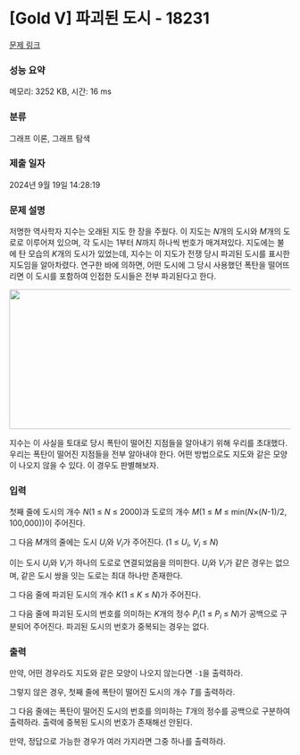 # [Gold V] 파괴된 도시 - 18231 

[문제 링크](https://www.acmicpc.net/problem/18231) 

### 성능 요약

메모리: 3252 KB, 시간: 16 ms

### 분류

그래프 이론, 그래프 탐색

### 제출 일자

2024년 9월 19일 14:28:19

### 문제 설명

<p>저명한 역사학자 지수는 오래된 지도 한 장을 주웠다. 이 지도는 <em>N</em>개의 도시와 <em>M</em>개의 도로로 이루어져 있으며, 각 도시는 1부터 <em>N</em>까지 하나씩 번호가 매겨져있다. 지도에는 불에 탄 모습의 <em>K</em>개의 도시가 있었는데, 지수는 이 지도가 전쟁 당시 파괴된 도시를 표시한 지도임을 알아차렸다. 연구한 바에 의하면, 어떤 도시에 그 당시 사용했던 폭탄을 떨어뜨리면 이 도시를 포함하여 인접한 도시들은 전부 파괴된다고 한다.</p>

<p style="text-align: center;"><img alt="" src="https://upload.acmicpc.net/4bb444f5-f6ac-411a-9250-19eeb6cdc42c/-/preview/" style="width: 950px; height: 250px;"></p>

<p>지수는 이 사실을 토대로 당시 폭탄이 떨어진 지점들을 알아내기 위해 우리를 초대했다. 우리는 폭탄이 떨어진 지점들을 전부 알아내야 한다. 어떤 방법으로도 지도와 같은 모양이 나오지 않을 수 있다. 이 경우도 판별해보자.</p>

### 입력 

 <p>첫째 줄에 도시의 개수 <em>N</em>(1 ≤ <em>N</em> ≤ 2000)과 도로의 개수 <em>M</em>(1 ≤ <em>M</em> ≤ min(<em>N</em>×(<em>N</em>-1)/2, 100,000))이 주어진다.</p>

<p>그 다음 <em>M</em>개의 줄에는 도시 <em>U<sub>i</sub></em>와 <em>V<sub>i</sub></em>가 주어진다. (1 ≤ <em>U<sub>i</sub></em>, <em>V<sub>i</sub></em> ≤ <em>N</em>)</p>

<p>이는 도시 <em>U<sub>i</sub></em>와 <em>V<sub>i</sub></em>가 하나의 도로로 연결되었음을 의미한다. <em>U<sub>i</sub></em>와 <em>V<sub>i</sub></em>가 같은 경우는 없으며, 같은 도시 쌍을 잇는 도로는 최대 하나만 존재한다.</p>

<p>그 다음 줄에 파괴된 도시의 개수 <em>K</em>(1 ≤ <em>K</em> ≤ <em>N</em>)가 주어진다.</p>

<p>그 다음 줄에 파괴된 도시의 번호를 의미하는 <em>K</em>개의 정수 <em>P<sub>i</sub></em>(1 ≤ <em>P<sub>i</sub></em> ≤ <em>N</em>)가 공백으로 구분되어 주어진다. 파괴된 도시의 번호가 중복되는 경우는 없다.</p>

### 출력 

 <p>만약, 어떤 경우라도 지도와 같은 모양이 나오지 않는다면 <code>-1</code>을 출력하라.</p>

<p>그렇지 않은 경우, 첫째 줄에 폭탄이 떨어진 도시의 개수 <em>T</em>를 출력하라.</p>

<p>그 다음 줄에는 폭탄이 떨어진 도시의 번호를 의미하는 <em>T</em>개의 정수를 공백으로 구분하여 출력하라. 출력에 중복된 도시의 번호가 존재해선 안된다.</p>

<p>만약, 정답으로 가능한 경우가 여러 가지라면 그중 하나를 출력하라.</p>

